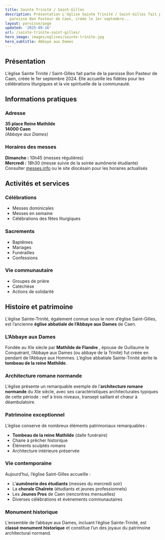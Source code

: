 ```yaml
---
title: Sainte Trinité / Saint-Gilles
description: Présentation L’église Sainte Trinité / Saint-Gilles fait partie de la
  paroisse Bon Pasteur de Caen, créée le 1er septembre...
layout: paroisse/page
updated: '2025-09-16'
url: /sainte-trinite-saint-gilles/
hero_image: images/eglises/sainte-trinite.jpg
hero_subtitle: Abbaye aux Dames
---
```


## Présentation

L’église Sainte Trinité / Saint-Gilles fait partie de la paroisse Bon Pasteur de Caen, créée le 1er septembre 2024. Elle accueille les fidèles pour les célébrations liturgiques et la vie spirituelle de la communauté.

## Informations pratiques

### Adresse

**35 place Reine Mathilde**  
**14000 Caen**  
_(Abbaye aux Dames)_

### Horaires des messes

**Dimanche :** 10h45 (messes régulières)  
**Mercredi :** 18h30 (messe suivie de la soirée aumônerie étudiante)  
Consulter [messes.info](https://messes.info) ou le site diocésain pour les horaires actualisés

## Activités et services

### Célébrations

  * Messes dominicales
  * Messes en semaine
  * Célébrations des fêtes liturgiques

### Sacrements

  * Baptêmes
  * Mariages
  * Funérailles
  * Confessions

### Vie communautaire

  * Groupes de prière
  * Catéchèse
  * Actions de solidarité

## Histoire et patrimoine

L’église Sainte-Trinité, également connue sous le nom d’église Saint-Gilles, est l’ancienne **église abbatiale de l’Abbaye aux Dames** de Caen.

### L’Abbaye aux Dames

Fondée au XIe siècle par **Mathilde de Flandre** , épouse de Guillaume le Conquérant, l’Abbaye aux Dames (ou abbaye de la Trinité) fut créée en pendant de l’Abbaye aux Hommes. L’église abbatiale Sainte-Trinité abrite le **tombeau de la reine Mathilde**.

### Architecture romane normande

L’église présente un remarquable exemple de l’**architecture romane normande** du XIe siècle, avec ses caractéristiques architecturales typiques de cette période : nef à trois niveaux, transept saillant et chœur à déambulatoire.

### Patrimoine exceptionnel

L’église conserve de nombreux éléments patrimoniaux remarquables :

  * **Tombeau de la reine Mathilde** (dalle funéraire)
  * Chaire à prêcher historique
  * Éléments sculptés romans
  * Architecture intérieure préservée

### Vie contemporaine

Aujourd’hui, l’église Saint-Gilles accueille :

  * L’**aumônerie des étudiants** (messes du mercredi soir)
  * La **chorale Chaïrete** (étudiants et jeunes professionnels)
  * Les **Jeunes Pros** de Caen (rencontres mensuelles)
  * Diverses célébrations et événements communautaires

### Monument historique

L’ensemble de l’abbaye aux Dames, incluant l’église Sainte-Trinité, est **classé monument historique** et constitue l’un des joyaux du patrimoine architectural normand.
